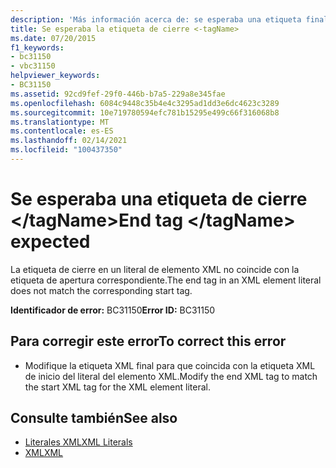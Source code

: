```yaml
---
description: 'Más información acerca de: se esperaba una etiqueta final </tagName>'
title: Se esperaba la etiqueta de cierre <-tagName>
ms.date: 07/20/2015
f1_keywords:
- bc31150
- vbc31150
helpviewer_keywords:
- BC31150
ms.assetid: 92cd9fef-29f0-446b-b7a5-229a8e345fae
ms.openlocfilehash: 6084c9448c35b4e4c3295ad1dd3e6dc4623c3289
ms.sourcegitcommit: 10e719780594efc781b15295e499c66f316068b8
ms.translationtype: MT
ms.contentlocale: es-ES
ms.lasthandoff: 02/14/2021
ms.locfileid: "100437350"
---
```

# <a name="end-tag-tagname-expected"></a><span data-ttu-id="64180-103">Se esperaba una etiqueta de cierre \</tagName></span><span class="sxs-lookup"><span data-stu-id="64180-103">End tag \</tagName> expected</span></span>

<span data-ttu-id="64180-104">La etiqueta de cierre en un literal de elemento XML no coincide con la etiqueta de apertura correspondiente.</span><span class="sxs-lookup"><span data-stu-id="64180-104">The end tag in an XML element literal does not match the corresponding start tag.</span></span>  
  
 <span data-ttu-id="64180-105">**Identificador de error:** BC31150</span><span class="sxs-lookup"><span data-stu-id="64180-105">**Error ID:** BC31150</span></span>  
  
## <a name="to-correct-this-error"></a><span data-ttu-id="64180-106">Para corregir este error</span><span class="sxs-lookup"><span data-stu-id="64180-106">To correct this error</span></span>  
  
- <span data-ttu-id="64180-107">Modifique la etiqueta XML final para que coincida con la etiqueta XML de inicio del literal del elemento XML.</span><span class="sxs-lookup"><span data-stu-id="64180-107">Modify the end XML tag to match the start XML tag for the XML element literal.</span></span>  
  
## <a name="see-also"></a><span data-ttu-id="64180-108">Consulte también</span><span class="sxs-lookup"><span data-stu-id="64180-108">See also</span></span>

- [<span data-ttu-id="64180-109">Literales XML</span><span class="sxs-lookup"><span data-stu-id="64180-109">XML Literals</span></span>](../language-reference/xml-literals/index.md)
- [<span data-ttu-id="64180-110">XML</span><span class="sxs-lookup"><span data-stu-id="64180-110">XML</span></span>](../programming-guide/language-features/xml/index.md)

